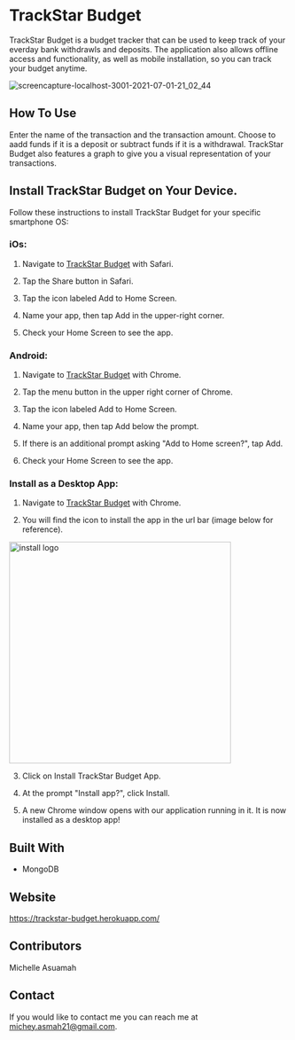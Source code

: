 # TrackStar Budget

TrackStar Budget is a budget tracker that can be used to keep track of your everday bank withdrawls and deposits. The application also allows offline access and functionality, as well as mobile installation, so you can track your budget anytime.

![screencapture-localhost-3001-2021-07-01-21_02_44](https://user-images.githubusercontent.com/77217156/124209351-613a1980-dab7-11eb-800d-9abaf4b1b9b5.png)


## How To Use
Enter the name of the transaction and the transaction amount. Choose to aadd funds if it is a deposit or subtract funds if it is a withdrawal. TrackStar Budget also features a graph to give you a visual representation of your transactions.

## Install TrackStar Budget on Your Device.

Follow these instructions to install TrackStar Budget for your specific smartphone OS:

### iOs:

1. Navigate to [TrackStar Budget](https://trackstar-budget.herokuapp.com/) with Safari.

2. Tap the Share button in Safari.

3. Tap the icon labeled Add to Home Screen.

4. Name your app, then tap Add in the upper-right corner.

5. Check your Home Screen to see the app.

### Android:

1. Navigate to [TrackStar Budget](https://trackstar-budget.herokuapp.com/) with Chrome.

2. Tap the menu button in the upper right corner of Chrome.

3. Tap the icon labeled Add to Home Screen.

4. Name your app, then tap Add below the prompt.

5. If there is an additional prompt asking "Add to Home screen?", tap Add.

6. Check your Home Screen to see the app.

### Install as a Desktop App:

1. Navigate to [TrackStar Budget](https://trackstar-budget.herokuapp.com/) with Chrome.

2. You will find the icon to install the app in the url bar (image below for reference).

<img src="https://user-images.githubusercontent.com/77217156/124214788-c9d9c400-dac0-11eb-93d5-0428ca7f9aed.png" alt="install logo" width="400"/>

3. Click on Install TrackStar Budget App.

4. At the prompt "Install app?", click Install.

5. A new Chrome window opens with our application running in it. It is now installed as a desktop app!


## Built With
* MongoDB

## Website
https://trackstar-budget.herokuapp.com/

## Contributors
Michelle Asuamah

## Contact
If you would like to contact me you can reach me at michey.asmah21@gmail.com.

